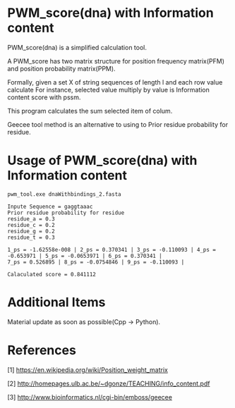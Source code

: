# PWM_score(dna) with Information content
PWM_score(dna) is a simplified calculation tool.

A PWM_score has two matrix structure for position frequency matrix(PFM) and position 
probability matrix(PPM).

Formally, given a set X of string sequences of length l and each row value calculate
For instance, selected value multiply by value is Information content score with pssm.

This program calculates the sum selected item of colum.



Geecee tool method is an alternative to using to Prior residue probability for residue.

Usage of PWM_score(dna) with Information content
==============
```
pwm_tool.exe dnaWithbindings_2.fasta

Inpute Sequence = gaggtaaac
Prior residue probability for residue
residue_a = 0.3
residue_c = 0.2
residue_g = 0.2
residue_t = 0.3

1_ps = -1.62558e-008 | 2_ps = 0.370341 | 3_ps = -0.110093 | 4_ps = -0.653971 | 5_ps = -0.0653971 | 6_ps = 0.370341 |
7_ps = 0.526895 | 8_ps = -0.0754846 | 9_ps = -0.110093 |

Calaculated score = 0.841112
```

# Additional Items
Material update as soon as possible(Cpp -> Python).


# References
[1] https://en.wikipedia.org/wiki/Position_weight_matrix

[2] http://homepages.ulb.ac.be/~dgonze/TEACHING/info_content.pdf

[3] http://www.bioinformatics.nl/cgi-bin/emboss/geecee
